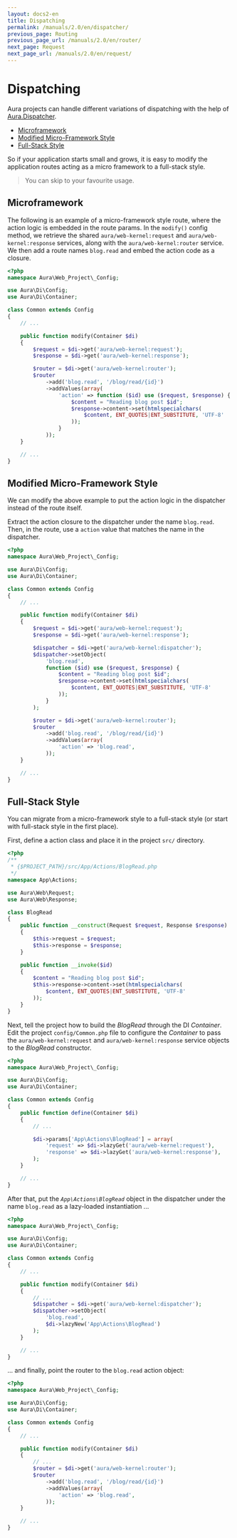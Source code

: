 ```yaml
---
layout: docs2-en
title: Dispatching
permalink: /manuals/2.0/en/dispatcher/
previous_page: Routing
previous_page_url: /manuals/2.0/en/router/
next_page: Request
next_page_url: /manuals/2.0/en/request/
---
```


# Dispatching

Aura projects can handle different variations of dispatching with the help of [Aura.Dispatcher](https://github.com/auraphp/Aura.Dispatcher).

* [Microframework](#micro-framework)
* [Modified Micro-Framework Style](#modified-micro-framework)
* [Full-Stack Style](#full-stack)

So if your application starts small and grows, it is easy to modify the application routes acting as a micro framework to a full-stack style.

> You can skip to your favourite usage.

## Microframework

The following is an example of a micro-framework style route, where the action logic is embedded in the route params. In the `modify()` config method, we retrieve the shared `aura/web-kernel:request` and `aura/web-kernel:response` services, along with the `aura/web-kernel:router` service. We then add a route names `blog.read` and embed the action code as a closure.

```php
<?php
namespace Aura\Web_Project\_Config;

use Aura\Di\Config;
use Aura\Di\Container;

class Common extends Config
{
    // ...

    public function modify(Container $di)
    {
        $request = $di->get('aura/web-kernel:request');
        $response = $di->get('aura/web-kernel:response');

        $router = $di->get('aura/web-kernel:router');
        $router
            ->add('blog.read', '/blog/read/{id}')
            ->addValues(array(
                'action' => function ($id) use ($request, $response) {
                    $content = "Reading blog post $id";
                    $response->content->set(htmlspecialchars(
                        $content, ENT_QUOTES|ENT_SUBSTITUTE, 'UTF-8'
                    ));
                }
            ));
    }

    // ...
}
```

## Modified Micro-Framework Style

We can modify the above example to put the action logic in the dispatcher instead of the route itself.

Extract the action closure to the dispatcher under the name `blog.read`. Then, in the route, use a `action` value that matches the name in the dispatcher.

```php
<?php
namespace Aura\Web_Project\_Config;

use Aura\Di\Config;
use Aura\Di\Container;

class Common extends Config
{
    // ...

    public function modify(Container $di)
    {
        $request = $di->get('aura/web-kernel:request');
        $response = $di->get('aura/web-kernel:response');

        $dispatcher = $di->get('aura/web-kernel:dispatcher');
        $dispatcher->setObject(
            'blog.read',
            function ($id) use ($request, $response) {
                $content = "Reading blog post $id";
                $response->content->set(htmlspecialchars(
                    $content, ENT_QUOTES|ENT_SUBSTITUTE, 'UTF-8'
                ));
            }
        );

        $router = $di->get('aura/web-kernel:router');
        $router
            ->add('blog.read', '/blog/read/{id}')
            ->addValues(array(
                'action' => 'blog.read',
            ));
    }

    // ...
}
```

## Full-Stack Style

You can migrate from a micro-framework style to a full-stack style (or start with full-stack style in the first place).

First, define a action class and place it in the project `src/` directory.

```php
<?php
/**
 * {$PROJECT_PATH}/src/App/Actions/BlogRead.php
 */
namespace App\Actions;

use Aura\Web\Request;
use Aura\Web\Response;

class BlogRead
{
    public function __construct(Request $request, Response $response)
    {
        $this->request = $request;
        $this->response = $response;
    }

    public function __invoke($id)
    {
        $content = "Reading blog post $id";
        $this->response->content->set(htmlspecialchars(
            $content, ENT_QUOTES|ENT_SUBSTITUTE, 'UTF-8'
        ));
    }
}
```

Next, tell the project how to build the _BlogRead_ through the DI _Container_. Edit the project `config/Common.php` file to configure the _Container_ to pass the `aura/web-kernel:request` and `aura/web-kernel:response` service objects to the _BlogRead_ constructor.

```php
<?php
namespace Aura\Web_Project\_Config;

use Aura\Di\Config;
use Aura\Di\Container;

class Common extends Config
{
    public function define(Container $di)
    {
        // ...

        $di->params['App\Actions\BlogRead'] = array(
            'request' => $di->lazyGet('aura/web-kernel:request'),
            'response' => $di->lazyGet('aura/web-kernel:response'),
        );
    }

    // ...
}
```

After that, put the _`App\Actions\BlogRead`_ object in the dispatcher under the name `blog.read` as a lazy-loaded instantiation ...

```php
<?php
namespace Aura\Web_Project\_Config;

use Aura\Di\Config;
use Aura\Di\Container;

class Common extends Config
{
    // ...

    public function modify(Container $di)
    {
        // ...
        $dispatcher = $di->get('aura/web-kernel:dispatcher');
        $dispatcher->setObject(
            'blog.read',
            $di->lazyNew('App\Actions\BlogRead')
        );
    }

    // ...
}
```

... and finally, point the router to the `blog.read` action object:

```php
<?php
namespace Aura\Web_Project\_Config;

use Aura\Di\Config;
use Aura\Di\Container;

class Common extends Config
{
    // ...

    public function modify(Container $di)
    {
        // ...
        $router = $di->get('aura/web-kernel:router');
        $router
            ->add('blog.read', '/blog/read/{id}')
            ->addValues(array(
                'action' => 'blog.read',
            ));
    }

    // ...
}
```
